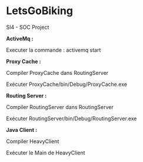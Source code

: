 # LetsGoBiking
 SI4 - SOC Project


**ActiveMq :**

Executer la commande : activemq start


**Proxy Cache :**

Compiler ProxyCache dans RoutingServer

Exécuter ProxyCache/bin/Debug/ProxyCache.exe


**Routing Server :**

Compiler RoutingServer dans RoutingServer

Exécuter RoutingServer/bin/Debug/RoutingServer.exe


**Java Client :**

Compiler HeavyClient

Exécuter le Main de HeavyClient
